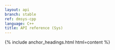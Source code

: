 ```yaml
---
layout: api
branch: stable
ref: dmsys-cpp
language: C++
title: API reference (Sys)
---
```

{% include anchor_headings.html html=content %}